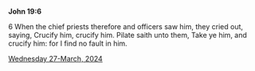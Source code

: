 **John 19:6**

6 When the chief priests therefore and officers saw him, they cried out, saying, Crucify him, crucify him. Pilate saith unto them, Take ye him, and crucify him: for I find no fault in him.

[Wednesday 27-March, 2024](https://getbible.net/kjv/John/19/6)

